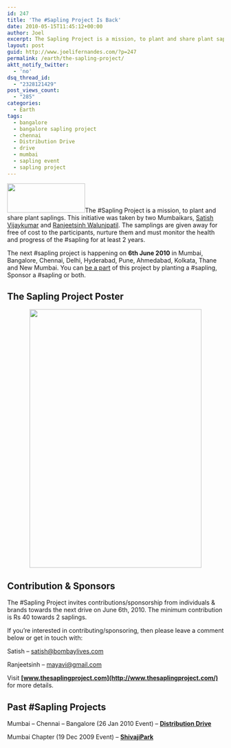 ```yaml
---
id: 247
title: 'The #Sapling Project Is Back'
date: 2010-05-15T11:45:12+00:00
author: Joel
excerpt: The Sapling Project is a mission, to plant and share plant saplings. The samplings are given away for free of cost to the participants, nurture them and must monitor the health and progress of the sapling for at least 2 years
layout: post
guid: http://www.joelifernandes.com/?p=247
permalink: /earth/the-sapling-project/
aktt_notify_twitter:
  - 'no'
dsq_thread_id:
  - "2328121429"
post_views_count:
  - "285"
categories:
  - Earth
tags:
  - bangalore
  - bangalore sapling project
  - chennai
  - Distribution Drive
  - drive
  - mumbai
  - sapling event
  - sapling project
---
```

[<img class="alignleft" title="sapling" src="http://www.joelifernandes.com/wp-content/uploads/2010/05/sapling.gif" alt="" width="181" height="68" />](http://www.thesaplingproject.com/)The #Sapling Project is a mission, to plant and share plant saplings. This initiative was taken by two Mumbaikars, <a href="http://www.bombaylives.com/" target="_blank">Satish Vijaykumar</a> and <a href="http://mayavi.info/" target="_blank">Ranjeetsinh Walunjpatil</a>. The samplings are given away for free of cost to the participants, nurture them and must monitor the health and progress of the #sapling for at least 2 years.

The next #sapling project is happening on **6th June 2010** in Mumbai, Bangalore, Chennai, Delhi, Hyderabad, Pune, Ahmedabad, Kolkata, Thane and New Mumbai. You can [be a part](http://www.thesaplingproject.com/participate.php) of this project by planting a #sapling, Sponsor a #sapling or both.

<!--more-->

## The Sapling Project Poster

<p style="text-align: center;">
  <img class="size-full wp-image-250 aligncenter" title="The Sapling Project - Bangalore" src="http://www.joelifernandes.com/wp-content/uploads/2010/05/poster.jpg" alt="" width="400" height="600" srcset="http://joelifernandes.com/wp-content/uploads/2010/05/poster-200x300.jpg 200w, http://joelifernandes.com/wp-content/uploads/2010/05/poster.jpg 667w" sizes="(max-width: 400px) 100vw, 400px" />
</p>

## Contribution & Sponsors

The #Sapling Project invites contributions/sponsorship from individuals & brands towards the next drive on June 6th, 2010. The minimum contribution is Rs 40 towards 2 saplings.

If you&#8217;re interested in contributing/sponsoring, then please leave a comment below or get in touch with:

Satish &#8211; satish@bombaylives.com

Ranjeetsinh &#8211; mayavi@gmail.com

Visit **[www.thesaplingproject.com](http://www.thesaplingproject.com/)** for more details.

## **Past #Sapling Projects**

Mumbai &#8211; Chennai &#8211; Bangalore (26 Jan 2010 Event) &#8211; [**Distribution Drive**](http://www.thesaplingproject.com/drives/26_jan_2010.html)

Mumbai Chapter (19 Dec 2009 Event) &#8211; [**ShivajiPark**](http://www.thesaplingproject.com/mumbai/chapter1-Shivajipark.php)